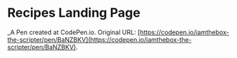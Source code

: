 # Recipes Landing Page
 _A Pen created at CodePen.io. Original URL: [https://codepen.io/iamthebox-the-scripter/pen/BaNZBKV](https://codepen.io/iamthebox-the-scripter/pen/BaNZBKV).

 